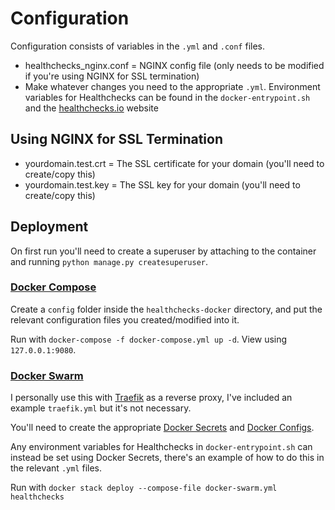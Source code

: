 # Configuration

Configuration consists of variables in the `.yml` and `.conf` files.

- healthchecks_nginx.conf = NGINX config file (only needs to be modified if you're using NGINX for SSL termination)
- Make whatever changes you need to the appropriate `.yml`. Environment variables for Healthchecks can be found in the `docker-entrypoint.sh` and the [healthchecks.io](https://healthchecks.io/docs/self_hosted_configuration/) website

## Using NGINX for SSL Termination

- yourdomain.test.crt = The SSL certificate for your domain (you'll need to create/copy this)
- yourdomain.test.key = The SSL key for your domain (you'll need to create/copy this)

## Deployment

On first run you'll need to create a superuser by attaching to the container and running `python manage.py createsuperuser`.

### [Docker Compose](https://docs.docker.com/compose/)

Create a `config` folder inside the `healthchecks-docker` directory, and put the relevant configuration files you created/modified into it.

Run with `docker-compose -f docker-compose.yml up -d`. View using `127.0.0.1:9080`.

### [Docker Swarm](https://docs.docker.com/engine/swarm/)

I personally use this with [Traefik](https://traefik.io/) as a reverse proxy, I've included an example `traefik.yml` but it's not necessary.

You'll need to create the appropriate [Docker Secrets](https://docs.docker.com/engine/swarm/secrets/) and [Docker Configs](https://docs.docker.com/engine/swarm/configs/).

Any environment variables for Healthchecks in `docker-entrypoint.sh` can instead be set using Docker Secrets, there's an example of how to do this in the relevant `.yml` files.

Run with `docker stack deploy --compose-file docker-swarm.yml healthchecks`
